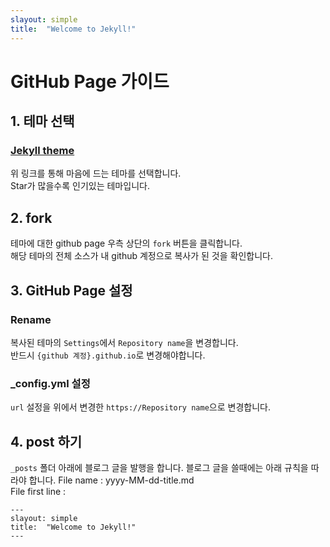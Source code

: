 ```yaml
---
slayout: simple
title:  "Welcome to Jekyll!"
---
```


# GitHub Page 가이드
## 1. 테마 선택
### [Jekyll theme](https://github.com/topics/jekyll-theme)
위 링크를 통해 마음에 드는 테마를 선택합니다.\
Star가 많을수록 인기있는 테마입니다.
## 2. fork
테마에 대한 github page 우측 상단의 `fork` 버튼을 클릭합니다.\
해당 테마의 전체 소스가 내 github 계정으로 복사가 된 것을 확인합니다.
## 3. GitHub Page 설정
### Rename
복사된 테마의 `Settings`에서 `Repository name`을 변경합니다.\
반드시 `{github 계정}.github.io`로 변경해야합니다.
### _config.yml 설정
`url` 설정을 위에서 변경한 `https://Repository name`으로 변경합니다.
## 4. post 하기
`_posts` 폴더 아래에 블로그 글을 발행을 합니다.
블로그 글을 쓸때에는 아래 규칙을 따라야 합니다.
File name : yyyy-MM-dd-title.md\
File first line : 
```
---
slayout: simple
title:  "Welcome to Jekyll!"
---

```



